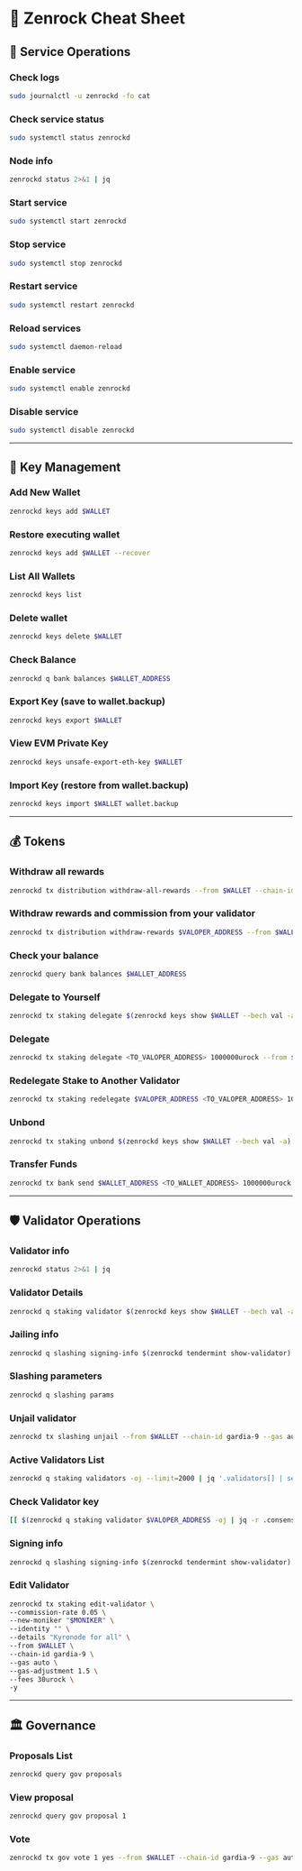# 📑 Zenrock Cheat Sheet

## 🔧 Service Operations

### Check logs
```bash
sudo journalctl -u zenrockd -fo cat
```

### Check service status
```bash
sudo systemctl status zenrockd
```

### Node info
```bash
zenrockd status 2>&1 | jq
```

### Start service
```bash
sudo systemctl start zenrockd
```

### Stop service
```bash
sudo systemctl stop zenrockd
```

### Restart service
```bash
sudo systemctl restart zenrockd
```

### Reload services
```bash
sudo systemctl daemon-reload
```

### Enable service
```bash
sudo systemctl enable zenrockd
```

### Disable service
```bash
sudo systemctl disable zenrockd
```

---

## 🔑 Key Management

### Add New Wallet
```bash
zenrockd keys add $WALLET
```

### Restore executing wallet
```bash
zenrockd keys add $WALLET --recover
```

### List All Wallets
```bash
zenrockd keys list
```

### Delete wallet
```bash
zenrockd keys delete $WALLET
```

### Check Balance
```bash
zenrockd q bank balances $WALLET_ADDRESS
```

### Export Key (save to wallet.backup)
```bash
zenrockd keys export $WALLET
```

### View EVM Private Key
```bash
zenrockd keys unsafe-export-eth-key $WALLET
```

### Import Key (restore from wallet.backup)
```bash
zenrockd keys import $WALLET wallet.backup
```

---

## 💰 Tokens

### Withdraw all rewards
```bash
zenrockd tx distribution withdraw-all-rewards --from $WALLET --chain-id gardia-9 --fees --gas auto --gas-adjustment 1.5 --fees 30urock -y
```

### Withdraw rewards and commission from your validator
```bash
zenrockd tx distribution withdraw-rewards $VALOPER_ADDRESS --from $WALLET --commission --chain-id gardia-9 --gas auto --gas-adjustment 1.5 --fees 30urock -y
```

### Check your balance
```bash
zenrockd query bank balances $WALLET_ADDRESS
```

### Delegate to Yourself
```bash
zenrockd tx staking delegate $(zenrockd keys show $WALLET --bech val -a) 1000000urock --from $WALLET --chain-id gardia-9 --gas auto --gas-adjustment 1.5 --fees 30urock -y
```

### Delegate
```bash
zenrockd tx staking delegate <TO_VALOPER_ADDRESS> 1000000urock --from $WALLET --chain-id gardia-9 --gas auto --gas-adjustment 1.5 --fees 30urock -y
```

### Redelegate Stake to Another Validator
```bash
zenrockd tx staking redelegate $VALOPER_ADDRESS <TO_VALOPER_ADDRESS> 1000000urock --from $WALLET --chain-id gardia-9 --gas auto --gas-adjustment 1.5 --fees 30urock -y
```

### Unbond
```bash
zenrockd tx staking unbond $(zenrockd keys show $WALLET --bech val -a) 1000000urock --from $WALLET --chain-id gardia-9 --gas auto --gas-adjustment 1.5 --fees 30urock -y
```

### Transfer Funds
```bash
zenrockd tx bank send $WALLET_ADDRESS <TO_WALLET_ADDRESS> 1000000urock --gas auto --gas-adjustment 1.5 --fees 30urock -y
```

---

## 🛡️ Validator Operations

### Validator info
```bash
zenrockd status 2>&1 | jq
```

### Validator Details
```bash
zenrockd q staking validator $(zenrockd keys show $WALLET --bech val -a)
```

### Jailing info
```bash
zenrockd q slashing signing-info $(zenrockd tendermint show-validator)
```

### Slashing parameters
```bash
zenrockd q slashing params
```

### Unjail validator
```bash
zenrockd tx slashing unjail --from $WALLET --chain-id gardia-9 --gas auto --gas-adjustment 1.5 --fees 30urock -y
```

### Active Validators List
```bash
zenrockd q staking validators -oj --limit=2000 | jq '.validators[] | select(.status=="BOND_STATUS_BONDED")' | jq -r '(.tokens|tonumber/pow(10;6)|floor|tostring) + " " + .description.moniker' | sort -gr | nl
```

### Check Validator key
```bash
[[ $(zenrockd q staking validator $VALOPER_ADDRESS -oj | jq -r .consensus_pubkey.key) = $(zenrockd status | jq -r .ValidatorInfo.PubKey.value) ]] && echo -e "Your key status is ok" || echo -e "Your key status is error"
```

### Signing info
```bash
zenrockd q slashing signing-info $(zenrockd tendermint show-validator)
```

### Edit Validator
```bash
zenrockd tx staking edit-validator \
--commission-rate 0.05 \
--new-moniker "$MONIKER" \
--identity "" \
--details "Kyronode for all" \
--from $WALLET \
--chain-id gardia-9 \
--gas auto \
--gas-adjustment 1.5 \
--fees 30urock \
-y
```

---

## 🏛 Governance

### Proposals List
```bash
zenrockd query gov proposals
```

### View proposal
```bash
zenrockd query gov proposal 1
```

### Vote
```bash
zenrockd tx gov vote 1 yes --from $WALLET --chain-id gardia-9 --gas auto --gas-adjustment 1.5 --fees 30urock -y
```